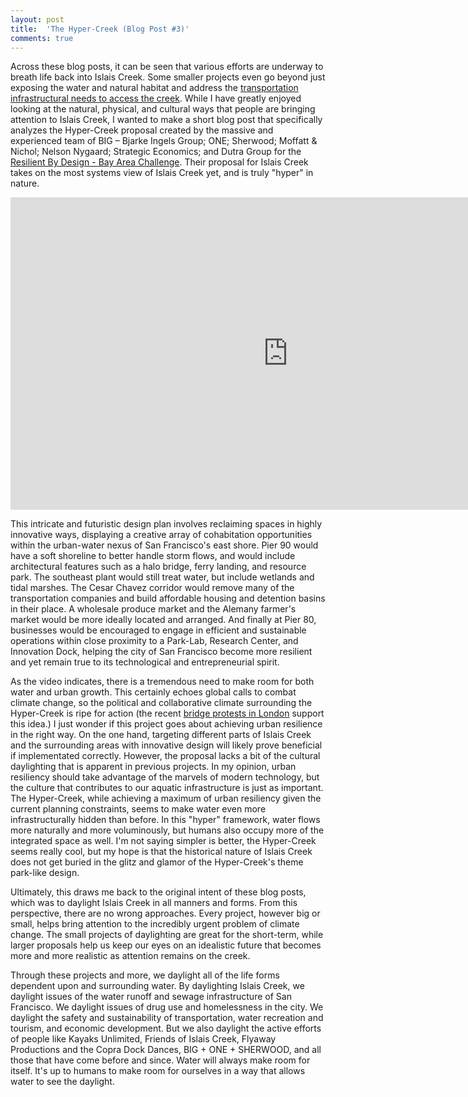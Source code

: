 ```yaml
---
layout: post
title:  'The Hyper-Creek (Blog Post #3)'
comments: true
---
```


Across these blog posts, it can be seen that various efforts are underway to breath life back into Islais Creek. Some smaller projects even go beyond just exposing the water and natural habitat and address the [transportation infrastructural needs to access the creek](https://sf.streetsblog.org/2018/03/09/eyes-on-the-street-cargo-way-bike-lane-finally-gets-paved/). While I have greatly enjoyed looking at the natural, physical, and cultural ways that people are bringing attention to Islais Creek, I wanted to make a short blog post that specifically analyzes the Hyper-Creek proposal created by the massive and experienced team of BIG – Bjarke Ingels Group; ONE; Sherwood; Moffatt & Nichol; Nelson Nygaard; Strategic Economics; and Dutra Group for the [Resilient By Design - Bay Area Challenge](http://www.resilientbayarea.org/). Their proposal for Islais Creek takes on the most systems view of Islais Creek yet, and is truly "hyper" in nature.

<center>
<iframe width="888" height="500" src="https://www.youtube.com/embed/BVtmxwOPAaw" frameborder="0" allow="accelerometer; autoplay; encrypted-media; gyroscope; picture-in-picture" allowfullscreen> </iframe>
</center>

This intricate and futuristic design plan involves reclaiming spaces in highly innovative ways, displaying a creative array of cohabitation opportunities within the urban-water nexus of San Francisco's east shore. Pier 90 would have a soft shoreline to better handle storm flows, and would include architectural features such as a halo bridge, ferry landing, and resource park. The southeast plant would still treat water, but include wetlands and tidal marshes. The Cesar Chavez corridor would remove many of the transportation companies and build affordable housing and detention basins in their place. A wholesale produce market and the Alemany farmer's market would be more ideally located and arranged. And finally at Pier 80, businesses would be encouraged to engage in efficient and sustainable operations within close proximity to a Park-Lab, Research Center, and Innovation Dock, helping the city of San Francisco become more resilient and yet remain true to its technological and entrepreneurial spirit. 

As the video indicates, there is a tremendous need to make room for both water and urban growth. This certainly echoes global calls to combat climate change, so the political and collaborative climate surrounding the Hyper-Creek is ripe for action (the recent [bridge protests in London](https://www.theguardian.com/environment/2018/nov/17/thousands-gather-to-block-london-bridges-in-climate-rebellion) support this idea.) I just wonder if this project goes about achieving urban resilience in the right way. On the one hand, targeting different parts of Islais Creek and the surrounding areas with innovative design will likely prove beneficial if implementated correctly. However, the proposal lacks a bit of the cultural daylighting that is apparent in previous projects. In my opinion, urban resiliency should take advantage of the marvels of modern technology, but the culture that contributes to our aquatic infrastructure is just as important. The Hyper-Creek, while achieving a maximum of urban resiliency given the current planning constraints, seems to make water even more infrastructurally hidden than before. In this "hyper" framework, water flows more naturally and more voluminously, but humans also occupy more of the integrated space as well. I'm not saying simpler is better, the Hyper-Creek seems really cool, but my hope is that the historical nature of Islais Creek does not get buried in the glitz and glamor of the Hyper-Creek's theme park-like design.

Ultimately, this draws me back to the original intent of these blog posts, which was to daylight Islais Creek in all manners and forms. From this perspective, there are no wrong approaches. Every project, however big or small, helps bring attention to the incredibly urgent problem of climate change. The small projects of daylighting are great for the short-term, while larger proposals help us keep our eyes on an idealistic future that becomes more and more realistic as attention remains on the creek.

Through these projects and more, we daylight all of the life forms dependent upon and surrounding water. By daylighting Islais Creek, we daylight issues of the water runoff and sewage infrastructure of San Francisco. We daylight issues of drug use and homelessness in the city. We daylight the safety and sustainability of transportation, water recreation and tourism, and economic development. But we also daylight the active efforts of people like Kayaks Unlimited, Friends of Islais Creek, Flyaway Productions and the Copra Dock Dances, BIG + ONE + SHERWOOD, and all those that have come before and since. Water will always make room for itself. It's up to humans to make room for ourselves in a way that allows water to see the daylight.


